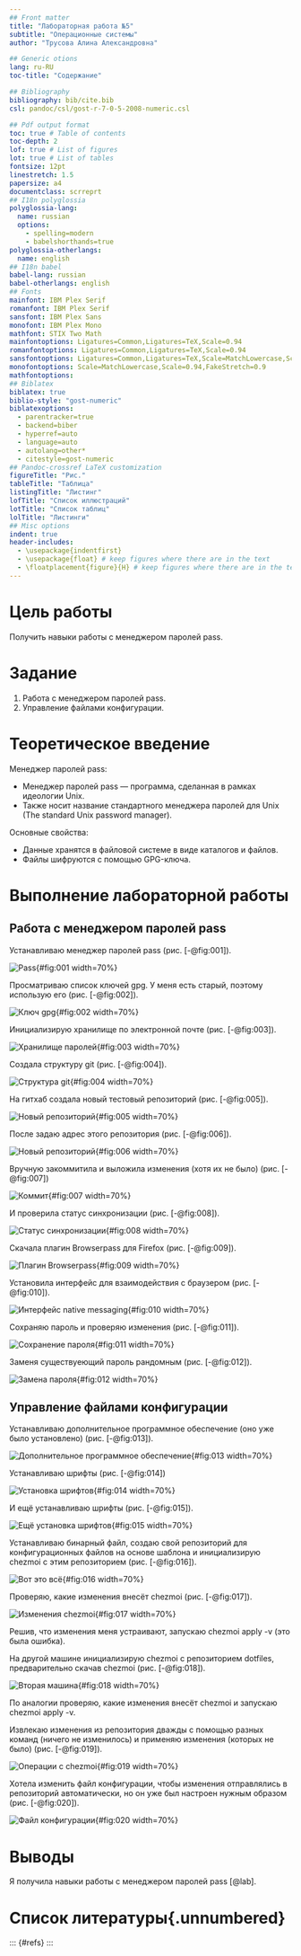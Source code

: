 ```yaml
---
## Front matter
title: "Лабораторная работа №5"
subtitle: "Операционные системы"
author: "Трусова Алина Александровна"

## Generic otions
lang: ru-RU
toc-title: "Содержание"

## Bibliography
bibliography: bib/cite.bib
csl: pandoc/csl/gost-r-7-0-5-2008-numeric.csl

## Pdf output format
toc: true # Table of contents
toc-depth: 2
lof: true # List of figures
lot: true # List of tables
fontsize: 12pt
linestretch: 1.5
papersize: a4
documentclass: scrreprt
## I18n polyglossia
polyglossia-lang:
  name: russian
  options:
	- spelling=modern
	- babelshorthands=true
polyglossia-otherlangs:
  name: english
## I18n babel
babel-lang: russian
babel-otherlangs: english
## Fonts
mainfont: IBM Plex Serif
romanfont: IBM Plex Serif
sansfont: IBM Plex Sans
monofont: IBM Plex Mono
mathfont: STIX Two Math
mainfontoptions: Ligatures=Common,Ligatures=TeX,Scale=0.94
romanfontoptions: Ligatures=Common,Ligatures=TeX,Scale=0.94
sansfontoptions: Ligatures=Common,Ligatures=TeX,Scale=MatchLowercase,Scale=0.94
monofontoptions: Scale=MatchLowercase,Scale=0.94,FakeStretch=0.9
mathfontoptions:
## Biblatex
biblatex: true
biblio-style: "gost-numeric"
biblatexoptions:
  - parentracker=true
  - backend=biber
  - hyperref=auto
  - language=auto
  - autolang=other*
  - citestyle=gost-numeric
## Pandoc-crossref LaTeX customization
figureTitle: "Рис."
tableTitle: "Таблица"
listingTitle: "Листинг"
lofTitle: "Список иллюстраций"
lotTitle: "Список таблиц"
lolTitle: "Листинги"
## Misc options
indent: true
header-includes:
  - \usepackage{indentfirst}
  - \usepackage{float} # keep figures where there are in the text
  - \floatplacement{figure}{H} # keep figures where there are in the text
---
```


# Цель работы

Получить навыки работы с менеджером паролей pass.

# Задание

1. Работа с менеджером паролей pass.
2. Управление файлами конфигурации.

# Теоретическое введение

Менеджер паролей pass:
- Менеджер паролей pass — программа, сделанная в рамках идеологии Unix.
- Также носит название стандартного менеджера паролей для Unix (The standard Unix password manager).

Основные свойства:
- Данные хранятся в файловой системе в виде каталогов и файлов.
- Файлы шифруются с помощью GPG-ключа.


# Выполнение лабораторной работы

## Работа с менеджером паролей pass

Устанавливаю менеджер паролей pass (рис. [-@fig:001]).

![Pass](image/1.png){#fig:001 width=70%}

Просматриваю список ключей gpg. У меня есть старый, поэтому использую его (рис. [-@fig:002]).

![Ключ gpg](image/2.png){#fig:002 width=70%}

Инициализирую хранилище по электронной почте (рис. [-@fig:003]).

![Хранилище паролей](image/3.png){#fig:003 width=70%}

Создала структуру git (рис. [-@fig:004]).

![Структура git](image/4.png){#fig:004 width=70%}

На гитхаб создала новый тестовый репозиторий (рис. [-@fig:005]).

![Новый репозиторий](image/5.png){#fig:005 width=70%}

После задаю адрес этого репозитория (рис. [-@fig:006]).

![Новый репозиторий](image/6.png){#fig:006 width=70%}

Вручную закоммитила и выложила изменения (хотя их не было) (рис. [-@fig:007])

![Коммит](image/7.png){#fig:007 width=70%}

И проверила статус синхронизации (рис. [-@fig:008]).

![Статус синхронизации](image/8.png){#fig:008 width=70%}

Скачала плагин Browserpass для Firefox (рис. [-@fig:009]).

![Плагин Browserpass](image/9.png){#fig:009 width=70%}

Установила интерфейс для взаимодействия с браузером (рис. [-@fig:010]).

![Интерфейс native messaging](image/10.png){#fig:010 width=70%}

Сохраняю пароль и проверяю изменения (рис. [-@fig:011]).

![Сохранение пароля](image/11.png){#fig:011 width=70%}

Заменя существуеющий пароль рандомным (рис. [-@fig:012]).

![Замена пароля](image/12.png){#fig:012 width=70%}

## Управление файлами конфигурации 

Устанавливаю дополнительное программное обеспечение (оно уже было установлено) (рис. [-@fig:013]).

![Дополнительное программное обеспечение](image/13.png){#fig:013 width=70%}

Устанавливаю шрифты (рис. [-@fig:014])

![Установка шрифтов](image/14.png){#fig:014 width=70%}

И ещё устанавливаю шрифты (рис. [-@fig:015]).

![Ещё установка шрифтов](image/15.png){#fig:015 width=70%}

Устанавливаю бинарный файл, создаю свой репозиторий для конфигурационных файлов на основе шаблона и инициализирую chezmoi с этим репозиторием  (рис. [-@fig:016]).

![Вот это всё](image/18.png){#fig:016 width=70%}

Проверяю, какие изменения внесёт chezmoi (рис. [-@fig:017]).

![Изменения chezmoi](image/17.png){#fig:017 width=70%}

Решив, что изменения меня устраивают, запускаю chezmoi apply -v (это была ошибка).

На другой машине инициализирую chezmoi с репозиторием dotfiles, предварительно скачав chezmoi (рис. [-@fig:018]).

![Вторая машина](image/19.png){#fig:018 width=70%}

По аналогии проверяю, какие изменения внесёт chezmoi и запускаю chezmoi apply -v.

Извлекаю изменения из репозитория дважды с помощью разных команд (ничего не изменилось) и применяю изменения (которых не было) (рис. [-@fig:019]).

![Операции с chezmoi](image/21.png){#fig:019 width=70%}

Хотела изменить файл конфигурации, чтобы изменения отправлялись в репозиторий автоматически, но он уже был настроен нужным образом (рис. [-@fig:020]).

![Файл конфигурации](image/22.png){#fig:020 width=70%}

# Выводы

Я получила навыки работы с менеджером паролей pass [@lab].

# Список литературы{.unnumbered}

::: {#refs}
:::
